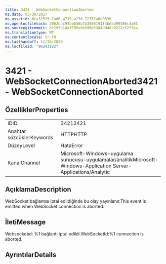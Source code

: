 ```yaml
---
title: 3421 - WebSocketConnectionAborted
ms.date: 03/30/2017
ms.assetid: 6ca325f5-7a06-4719-a236-72767a8e0530
ms.openlocfilehash: 3062dac94beb56b7b3566191f4bded99486c4a01
ms.sourcegitcommit: bc293b14af795e0e999e3304dd40c0222cf2ffe4
ms.translationtype: MT
ms.contentlocale: tr-TR
ms.lasthandoff: 11/26/2020
ms.locfileid: "96243182"
---
```

# <a name="3421---websocketconnectionaborted"></a><span data-ttu-id="bffc1-102">3421 - WebSocketConnectionAborted</span><span class="sxs-lookup"><span data-stu-id="bffc1-102">3421 - WebSocketConnectionAborted</span></span>

## <a name="properties"></a><span data-ttu-id="bffc1-103">Özellikler</span><span class="sxs-lookup"><span data-stu-id="bffc1-103">Properties</span></span>  
  
|||  
|-|-|  
|<span data-ttu-id="bffc1-104">ID</span><span class="sxs-lookup"><span data-stu-id="bffc1-104">ID</span></span>|<span data-ttu-id="bffc1-105">3421</span><span class="sxs-lookup"><span data-stu-id="bffc1-105">3421</span></span>|  
|<span data-ttu-id="bffc1-106">Anahtar sözcükler</span><span class="sxs-lookup"><span data-stu-id="bffc1-106">Keywords</span></span>|<span data-ttu-id="bffc1-107">HTTP</span><span class="sxs-lookup"><span data-stu-id="bffc1-107">HTTP</span></span>|  
|<span data-ttu-id="bffc1-108">Düzey</span><span class="sxs-lookup"><span data-stu-id="bffc1-108">Level</span></span>|<span data-ttu-id="bffc1-109">Hata</span><span class="sxs-lookup"><span data-stu-id="bffc1-109">Error</span></span>|  
|<span data-ttu-id="bffc1-110">Kanal</span><span class="sxs-lookup"><span data-stu-id="bffc1-110">Channel</span></span>|<span data-ttu-id="bffc1-111">Microsoft-Windows-uygulama sunucusu-uygulamalar/analitik</span><span class="sxs-lookup"><span data-stu-id="bffc1-111">Microsoft-Windows-Application Server-Applications/Analytic</span></span>|  
  
## <a name="description"></a><span data-ttu-id="bffc1-112">Açıklama</span><span class="sxs-lookup"><span data-stu-id="bffc1-112">Description</span></span>  

 <span data-ttu-id="bffc1-113">WebSocket bağlantısı iptal edildiğinde bu olay yayınlanır.</span><span class="sxs-lookup"><span data-stu-id="bffc1-113">This event is emitted when WebSocket connection is aborted.</span></span>  
  
## <a name="message"></a><span data-ttu-id="bffc1-114">İleti</span><span class="sxs-lookup"><span data-stu-id="bffc1-114">Message</span></span>  

 <span data-ttu-id="bffc1-115">Websocketıd: %1 bağlantı iptal edildi.</span><span class="sxs-lookup"><span data-stu-id="bffc1-115">WebSocketId:%1 connection is aborted.</span></span>  
  
## <a name="details"></a><span data-ttu-id="bffc1-116">Ayrıntılar</span><span class="sxs-lookup"><span data-stu-id="bffc1-116">Details</span></span>
